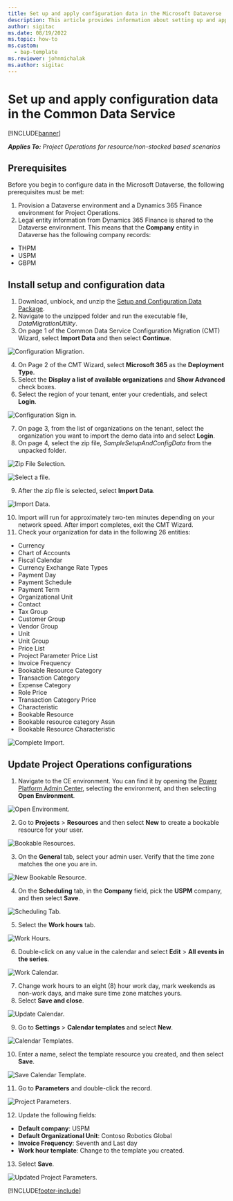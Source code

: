 ```yaml
---
title: Set up and apply configuration data in the Microsoft Dataverse 
description: This article provides information about setting up and applying configuration data in Project Operations.
author: sigitac
ms.date: 08/19/2022
ms.topic: how-to
ms.custom: 
  - bap-template
ms.reviewer: johnmichalak
ms.author: sigitac
---
```


# Set up and apply configuration data in the Common Data Service 

[!INCLUDE[banner](../includes/banner.md)]

_**Applies To:** Project Operations for resource/non-stocked based scenarios_



## Prerequisites

Before you begin to configure data in the Microsoft Dataverse, the following prerequisites must be met:

1.	Provision a Dataverse environment and a Dynamics 365 Finance environment for Project Operations.
2.	Legal entity information from Dynamics 365 Finance is shared to the Dataverse environment. This means that the **Company** entity in Dataverse has the following company records:
  - THPM
  - USPM
  - GBPM

## Install setup and configuration data

1. Download, unblock, and unzip the [Setup and Configuration Data Package](https://download.microsoft.com/download/e/2/d/e2da6c98-d5dd-450c-aabe-fd6bf2ba374b/ProjOpsSampleSetupData-%20Integrated%20Latest.zip).
2. Navigate to the unzipped folder and run the executable file, *DataMigrationUtility*.
3. On page 1 of the Common Data Service Configuration Migration (CMT) Wizard, select **Import Data** and then select **Continue**.

![Configuration Migration.](./media/1ConfigurationMigration.png)

4. On Page 2 of the CMT Wizard, select **Microsoft 365** as the **Deployment Type**.
5. Select the **Display a list of available organizations** and **Show Advanced** check boxes.
6. Select the region of your tenant, enter your credentials, and select **Login**.

![Configuration Sign in.](./media/2ConfigurationSignin.png)

7. On page 3, from the list of organizations on the tenant, select the organization you want to import the demo data into and select **Login**.
8. On page 4, select the zip file, *SampleSetupAndConfigData* from the unpacked folder.

![Zip File Selection.](./media/3ZipFile.png)

![Select a file.](./media/4SelectAFile.png)

9. After the zip file is selected, select **Import Data**.

![Import Data.](./media/5ImportData.png)

10. Import will run for approximately two-ten minutes depending on your network speed. After import completes, exit the CMT Wizard. 
11. Check your organization for data in the following 26 entities:

  - Currency
  - Chart of Accounts
  - Fiscal Calendar
  - Currency Exchange Rate Types
  - Payment Day
  - Payment Schedule
  - Payment Term
  - Organizational Unit
  - Contact
  - Tax Group
  - Customer Group
  - Vendor Group
  - Unit
  - Unit Group
  - Price List
  - Project Parameter Price List
  - Invoice Frequency
  - Bookable Resource Category
  - Transaction Category
  - Expense Category
  - Role Price
  - Transaction Category Price
  - Characteristic
  - Bookable Resource
  - Bookable resource category Assn
  - Bookable Resource Characteristic

![Complete Import.](./media/6CompleteImport.png)

## Update Project Operations configurations

1. Navigate to the CE environment. You can find it by opening the [Power Platform Admin Center](https://admin.powerplatform.microsoft.com/environments), selecting the environment, and then selecting **Open Environment**. 

![Open Environment.](./media/7OpenEnvironment.png)

2. Go to **Projects** > **Resources** and then select **New** to create a bookable resource for your user.

![Bookable Resources.](./media/8BookableResources.png)

3. On the **General** tab, select your admin user. Verify that the time zone matches the one you are in. 

![New Bookable Resource.](./media/9NewBookableResource.png)

4. On the **Scheduling** tab, in the **Company** field, pick the **USPM** company, and then select **Save**. 

![Scheduling Tab.](./media/10SchedulingTab.png)

5. Select the **Work hours** tab.  

![Work Hours.](./media/11WorkHours.png)

6. Double-click on any value in the calendar and select **Edit** > **All events in the series**. 

![Work Calendar.](./media/12WorkCalendar.png)

7. Change work hours to an eight (8) hour work day, mark weekends as non-work days, and make sure time zone matches yours. 
8. Select **Save and close**.

![Update Calendar.](./media/13UpdateCalendar.png)

9. Go to **Settings** > **Calendar templates** and select **New**.
 
 ![Calendar Templates.](./media/14CalendarTemplates.png)
 
 10. Enter a name, select the template resource you created, and then select **Save**. 
 
 ![Save Calendar Template.](./media/15SaveCalendarTemplate.png)
 
 11. Go to **Parameters** and double-click the record. 
 
 ![Project Parameters.](./media/16ProjectParameters.png)
 
12. Update the following fields:

 - **Default company**: USPM
 - **Default Organizational Unit**: Contoso Robotics Global
 - **Invoice Frequency**: Seventh and Last day
 - **Work hour template**: Change to the template you created.

13. Select **Save**. 

![Updated Project Parameters.](./media/17UpdatedProjectParameters.png)


[!INCLUDE[footer-include](../includes/footer-banner.md)]
